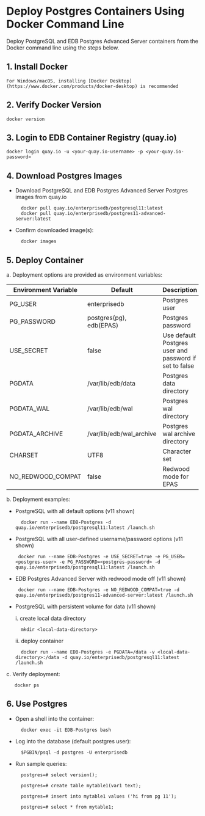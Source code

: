 # Deploy Postgres Containers Using Docker Command Line
Deploy PostgreSQL and EDB Postgres Advanced Server containers from the Docker command line using the steps below.

## 1. Install Docker
    For Windows/macOS, installing [Docker Desktop](https://www.docker.com/products/docker-desktop) is recommended


## 2. Verify Docker Version

    docker version

## 3. Login to EDB Container Registry (quay.io)
    docker login quay.io -u <your-quay.io-username> -p <your-quay.io-password>

## 4. Download Postgres Images
- Download PostgreSQL and EDB Postgres Advanced Server Postgres images from quay.io

        docker pull quay.io/enterprisedb/postgresql11:latest
        docker pull quay.io/enterprisedb/postgres11-advanced-server:latest


- Confirm downloaded image(s):

        docker images


## 5. Deploy Container
a. Deployment options are provided as environment variables:

| Environment Variable | Default                    | Description               |
|----------------------|----------------------------|---------------------------|
| PG_USER              | enterprisedb               | Postgres user             |
| PG_PASSWORD          | postgres(pg), edb(EPAS)    | Postgres password         |
| USE_SECRET           | false                      | Use default Postgres user and password if set to false|
| PGDATA               | /var/lib/edb/data          | Postgres data directory   |
| PGDATA_WAL           | /var/lib/edb/wal           | Postgres wal directory    |
| PGDATA_ARCHIVE       | /var/lib/edb/wal_archive   | Postgres wal archive directory  |
| CHARSET              | UTF8                       | Character set             |
| NO_REDWOOD_COMPAT    | false                      | Redwood mode for EPAS     |

b. Deployment examples:

- PostgreSQL with all default options (v11 shown)

        docker run --name EDB-Postgres -d quay.io/enterprisedb/postgresql11:latest /launch.sh
 
 - PostgreSQL with all user-defined username/password options (v11 shown)

        docker run --name EDB-Postgres -e USE_SECRET=true -e PG_USER=<postgres-user> -e PG_PASSWORD=<postgres-password> -d quay.io/enterprisedb/postgresql11:latest /launch.sh

 - EDB Postgres Advanced Server with redwood mode off (v11 shown)

        docker run --name EDB-Postgres -e NO_REDWOOD_COMPAT=true -d quay.io/enterprisedb/postgres11-advanced-server:latest /launch.sh

- PostgreSQL with persistent volume for data (v11 shown)
        
    i. create local data directory

        mkdir <local-data-directory>
    
    ii. deploy container

        docker run --name EDB-Postgres -e PGDATA=/data -v <local-data-directory>:/data -d quay.io/enterprisedb/postgresql11:latest /launch.sh
        
c. Verify deployment:
       
       docker ps

## 6. Use Postgres

- Open a shell into the container:

        docker exec -it EDB-Postgres bash

- Log into the database (default postgres user):

        $PGBIN/psql -d postgres -U enterprisedb

- Run sample queries:

        postgres=# select version();

        postgres=# create table mytable1(var1 text);

        postgres=# insert into mytable1 values ('hi from pg 11');

        postgres=# select * from mytable1;
                                                 

